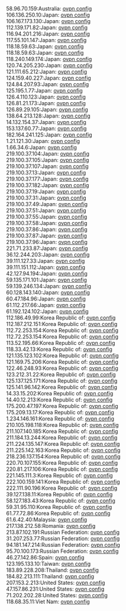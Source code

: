 58.96.70.159:Australia: [ovpn config](vpn/58_96_70_159.ovpn)  
106.136.250.10:Japan: [ovpn config](vpn/106_136_250_10.ovpn)  
106.167.173.130:Japan: [ovpn config](vpn/106_167_173_130.ovpn)  
112.139.171.82:Japan: [ovpn config](vpn/112_139_171_82.ovpn)  
116.94.201.216:Japan: [ovpn config](vpn/116_94_201_216.ovpn)  
117.55.101.147:Japan: [ovpn config](vpn/117_55_101_147.ovpn)  
118.18.59.63:Japan: [ovpn config](vpn/118_18_59_63.ovpn)  
118.18.59.63:Japan: [ovpn config](vpn/118_18_59_63.ovpn)  
118.240.149.174:Japan: [ovpn config](vpn/118_240_149_174.ovpn)  
120.74.205.230:Japan: [ovpn config](vpn/120_74_205_230.ovpn)  
121.111.65.212:Japan: [ovpn config](vpn/121_111_65_212.ovpn)  
124.159.40.227:Japan: [ovpn config](vpn/124_159_40_227.ovpn)  
124.84.207.93:Japan: [ovpn config](vpn/124_84_207_93.ovpn)  
125.195.1.77:Japan: [ovpn config](vpn/125_195_1_77.ovpn)  
126.4.110.123:Japan: [ovpn config](vpn/126_4_110_123.ovpn)  
126.81.21.173:Japan: [ovpn config](vpn/126_81_21_173.ovpn)  
126.89.29.105:Japan: [ovpn config](vpn/126_89_29_105.ovpn)  
138.64.213.128:Japan: [ovpn config](vpn/138_64_213_128.ovpn)  
14.132.154.37:Japan: [ovpn config](vpn/14_132_154_37.ovpn)  
153.137.60.77:Japan: [ovpn config](vpn/153_137_60_77.ovpn)  
182.164.241.125:Japan: [ovpn config](vpn/182_164_241_125.ovpn)  
1.21.121.30:Japan: [ovpn config](vpn/1_21_121_30.ovpn)  
1.66.34.6:Japan: [ovpn config](vpn/1_66_34_6.ovpn)  
219.100.37.104:Japan: [ovpn config](vpn/219_100_37_104.ovpn)  
219.100.37.105:Japan: [ovpn config](vpn/219_100_37_105.ovpn)  
219.100.37.107:Japan: [ovpn config](vpn/219_100_37_107.ovpn)  
219.100.37.13:Japan: [ovpn config](vpn/219_100_37_13.ovpn)  
219.100.37.177:Japan: [ovpn config](vpn/219_100_37_177.ovpn)  
219.100.37.182:Japan: [ovpn config](vpn/219_100_37_182.ovpn)  
219.100.37.19:Japan: [ovpn config](vpn/219_100_37_19.ovpn)  
219.100.37.31:Japan: [ovpn config](vpn/219_100_37_31.ovpn)  
219.100.37.49:Japan: [ovpn config](vpn/219_100_37_49.ovpn)  
219.100.37.51:Japan: [ovpn config](vpn/219_100_37_51.ovpn)  
219.100.37.55:Japan: [ovpn config](vpn/219_100_37_55.ovpn)  
219.100.37.58:Japan: [ovpn config](vpn/219_100_37_58.ovpn)  
219.100.37.86:Japan: [ovpn config](vpn/219_100_37_86.ovpn)  
219.100.37.87:Japan: [ovpn config](vpn/219_100_37_87.ovpn)  
219.100.37.96:Japan: [ovpn config](vpn/219_100_37_96.ovpn)  
221.71.233.87:Japan: [ovpn config](vpn/221_71_233_87.ovpn)  
36.12.244.203:Japan: [ovpn config](vpn/36_12_244_203.ovpn)  
39.111.127.33:Japan: [ovpn config](vpn/39_111_127_33.ovpn)  
39.111.151.112:Japan: [ovpn config](vpn/39_111_151_112.ovpn)  
42.127.94.194:Japan: [ovpn config](vpn/42_127_94_194.ovpn)  
59.135.171.101:Japan: [ovpn config](vpn/59_135_171_101.ovpn)  
59.139.246.134:Japan: [ovpn config](vpn/59_139_246_134.ovpn)  
60.128.143.140:Japan: [ovpn config](vpn/60_128_143_140.ovpn)  
60.47.184.96:Japan: [ovpn config](vpn/60_47_184_96.ovpn)  
61.112.217.66:Japan: [ovpn config](vpn/61_112_217_66.ovpn)  
61.192.124.102:Japan: [ovpn config](vpn/61_192_124_102.ovpn)  
112.186.49.99:Korea Republic of: [ovpn config](vpn/112_186_49_99.ovpn)  
112.187.212.151:Korea Republic of: [ovpn config](vpn/112_187_212_151.ovpn)  
112.72.253.154:Korea Republic of: [ovpn config](vpn/112_72_253_154.ovpn)  
112.72.253.154:Korea Republic of: [ovpn config](vpn/112_72_253_154.ovpn)  
113.52.195.66:Korea Republic of: [ovpn config](vpn/113_52_195_66.ovpn)  
118.33.42.13:Korea Republic of: [ovpn config](vpn/118_33_42_13.ovpn)  
121.135.123.102:Korea Republic of: [ovpn config](vpn/121_135_123_102.ovpn)  
121.169.75.206:Korea Republic of: [ovpn config](vpn/121_169_75_206.ovpn)  
122.46.248.93:Korea Republic of: [ovpn config](vpn/122_46_248_93.ovpn)  
123.212.31.22:Korea Republic of: [ovpn config](vpn/123_212_31_22.ovpn)  
125.137.125.171:Korea Republic of: [ovpn config](vpn/125_137_125_171.ovpn)  
125.141.96.142:Korea Republic of: [ovpn config](vpn/125_141_96_142.ovpn)  
14.33.15.202:Korea Republic of: [ovpn config](vpn/14_33_15_202.ovpn)  
14.40.12.213:Korea Republic of: [ovpn config](vpn/14_40_12_213.ovpn)  
175.200.47.197:Korea Republic of: [ovpn config](vpn/175_200_47_197.ovpn)  
175.209.13.17:Korea Republic of: [ovpn config](vpn/175_209_13_17.ovpn)  
1.234.146.161:Korea Republic of: [ovpn config](vpn/1_234_146_161.ovpn)  
210.105.198.118:Korea Republic of: [ovpn config](vpn/210_105_198_118.ovpn)  
211.107.140.185:Korea Republic of: [ovpn config](vpn/211_107_140_185.ovpn)  
211.184.13.244:Korea Republic of: [ovpn config](vpn/211_184_13_244.ovpn)  
211.224.135.147:Korea Republic of: [ovpn config](vpn/211_224_135_147.ovpn)  
211.225.142.163:Korea Republic of: [ovpn config](vpn/211_225_142_163.ovpn)  
218.236.137.154:Korea Republic of: [ovpn config](vpn/218_236_137_154.ovpn)  
220.70.107.155:Korea Republic of: [ovpn config](vpn/220_70_107_155.ovpn)  
220.81.217.106:Korea Republic of: [ovpn config](vpn/220_81_217_106.ovpn)  
221.145.111.3:Korea Republic of: [ovpn config](vpn/221_145_111_3.ovpn)  
222.100.159.141:Korea Republic of: [ovpn config](vpn/222_100_159_141.ovpn)  
222.111.90.196:Korea Republic of: [ovpn config](vpn/222_111_90_196.ovpn)  
39.127.138.11:Korea Republic of: [ovpn config](vpn/39_127_138_11.ovpn)  
58.127.183.43:Korea Republic of: [ovpn config](vpn/58_127_183_43.ovpn)  
59.31.95.110:Korea Republic of: [ovpn config](vpn/59_31_95_110.ovpn)  
61.77.72.86:Korea Republic of: [ovpn config](vpn/61_77_72_86.ovpn)  
61.6.42.40:Malaysia: [ovpn config](vpn/61_6_42_40.ovpn)  
217.138.212.58:Romania: [ovpn config](vpn/217_138_212_58.ovpn)  
213.87.102.191:Russian Federation: [ovpn config](vpn/213_87_102_191.ovpn)  
31.207.253.77:Russian Federation: [ovpn config](vpn/31_207_253_77.ovpn)  
94.181.147.214:Russian Federation: [ovpn config](vpn/94_181_147_214.ovpn)  
95.70.100.173:Russian Federation: [ovpn config](vpn/95_70_100_173.ovpn)  
46.27.142.86:Spain: [ovpn config](vpn/46_27_142_86.ovpn)  
123.195.133.10:Taiwan: [ovpn config](vpn/123_195_133_10.ovpn)  
183.89.228.208:Thailand: [ovpn config](vpn/183_89_228_208.ovpn)  
184.82.213.111:Thailand: [ovpn config](vpn/184_82_213_111.ovpn)  
207.153.2.213:United States: [ovpn config](vpn/207_153_2_213.ovpn)  
47.157.86.231:United States: [ovpn config](vpn/47_157_86_231.ovpn)  
71.202.202.28:United States: [ovpn config](vpn/71_202_202_28.ovpn)  
118.68.35.11:Viet Nam: [ovpn config](vpn/118_68_35_11.ovpn)  
